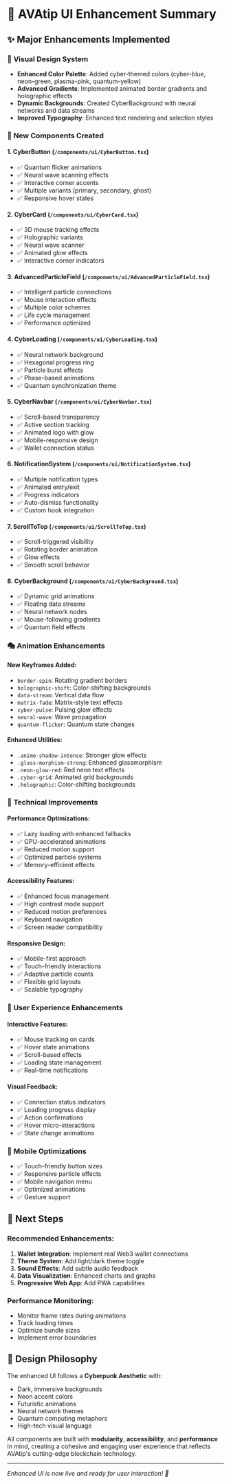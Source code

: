 # 🚀 AVAtip UI Enhancement Summary

## ✨ Major Enhancements Implemented

### 🎨 **Visual Design System**
- **Enhanced Color Palette**: Added cyber-themed colors (cyber-blue, neon-green, plasma-pink, quantum-yellow)
- **Advanced Gradients**: Implemented animated border gradients and holographic effects
- **Dynamic Backgrounds**: Created CyberBackground with neural networks and data streams
- **Improved Typography**: Enhanced text rendering and selection styles

### 🧩 **New Components Created**

#### 1. **CyberButton** (`/components/ui/CyberButton.tsx`)
- ✅ Quantum flicker animations
- ✅ Neural wave scanning effects
- ✅ Interactive corner accents
- ✅ Multiple variants (primary, secondary, ghost)
- ✅ Responsive hover states

#### 2. **CyberCard** (`/components/ui/CyberCard.tsx`)
- ✅ 3D mouse tracking effects
- ✅ Holographic variants
- ✅ Neural wave scanner
- ✅ Animated glow effects
- ✅ Interactive corner indicators

#### 3. **AdvancedParticleField** (`/components/ui/AdvancedParticleField.tsx`)
- ✅ Intelligent particle connections
- ✅ Mouse interaction effects
- ✅ Multiple color schemes
- ✅ Life cycle management
- ✅ Performance optimized

#### 4. **CyberLoading** (`/components/ui/CyberLoading.tsx`)
- ✅ Neural network background
- ✅ Hexagonal progress ring
- ✅ Particle burst effects
- ✅ Phase-based animations
- ✅ Quantum synchronization theme

#### 5. **CyberNavbar** (`/components/ui/CyberNavbar.tsx`)
- ✅ Scroll-based transparency
- ✅ Active section tracking
- ✅ Animated logo with glow
- ✅ Mobile-responsive design
- ✅ Wallet connection status

#### 6. **NotificationSystem** (`/components/ui/NotificationSystem.tsx`)
- ✅ Multiple notification types
- ✅ Animated entry/exit
- ✅ Progress indicators
- ✅ Auto-dismiss functionality
- ✅ Custom hook integration

#### 7. **ScrollToTop** (`/components/ui/ScrollToTop.tsx`)
- ✅ Scroll-triggered visibility
- ✅ Rotating border animation
- ✅ Glow effects
- ✅ Smooth scroll behavior

#### 8. **CyberBackground** (`/components/ui/CyberBackground.tsx`)
- ✅ Dynamic grid animations
- ✅ Floating data streams
- ✅ Neural network nodes
- ✅ Mouse-following gradients
- ✅ Quantum field effects

### 🎭 **Animation Enhancements**

#### New Keyframes Added:
- `border-spin`: Rotating gradient borders
- `holographic-shift`: Color-shifting backgrounds
- `data-stream`: Vertical data flow
- `matrix-fade`: Matrix-style text effects
- `cyber-pulse`: Pulsing glow effects
- `neural-wave`: Wave propagation
- `quantum-flicker`: Quantum state changes

#### Enhanced Utilities:
- `.anime-shadow-intense`: Stronger glow effects
- `.glass-morphism-strong`: Enhanced glassmorphism
- `.neon-glow-red`: Red neon text effects
- `.cyber-grid`: Animated grid backgrounds
- `.holographic`: Color-shifting backgrounds

### 🔧 **Technical Improvements**

#### Performance Optimizations:
- ✅ Lazy loading with enhanced fallbacks
- ✅ GPU-accelerated animations
- ✅ Reduced motion support
- ✅ Optimized particle systems
- ✅ Memory-efficient effects

#### Accessibility Features:
- ✅ Enhanced focus management
- ✅ High contrast mode support
- ✅ Reduced motion preferences
- ✅ Keyboard navigation
- ✅ Screen reader compatibility

#### Responsive Design:
- ✅ Mobile-first approach
- ✅ Touch-friendly interactions
- ✅ Adaptive particle counts
- ✅ Flexible grid layouts
- ✅ Scalable typography

### 🎯 **User Experience Enhancements**

#### Interactive Features:
- ✅ Mouse tracking on cards
- ✅ Hover state animations
- ✅ Scroll-based effects
- ✅ Loading state management
- ✅ Real-time notifications

#### Visual Feedback:
- ✅ Connection status indicators
- ✅ Loading progress display
- ✅ Action confirmations
- ✅ Hover micro-interactions
- ✅ State change animations

### 📱 **Mobile Optimizations**
- ✅ Touch-friendly button sizes
- ✅ Responsive particle effects
- ✅ Mobile navigation menu
- ✅ Optimized animations
- ✅ Gesture support

## 🚀 **Next Steps**

### Recommended Enhancements:
1. **Wallet Integration**: Implement real Web3 wallet connections
2. **Theme System**: Add light/dark theme toggle
3. **Sound Effects**: Add subtle audio feedback
4. **Data Visualization**: Enhanced charts and graphs
5. **Progressive Web App**: Add PWA capabilities

### Performance Monitoring:
- Monitor frame rates during animations
- Track loading times
- Optimize bundle sizes
- Implement error boundaries

## 🎨 **Design Philosophy**

The enhanced UI follows a **Cyberpunk Aesthetic** with:
- Dark, immersive backgrounds
- Neon accent colors
- Futuristic animations
- Neural network themes
- Quantum computing metaphors
- High-tech visual language

All components are built with **modularity**, **accessibility**, and **performance** in mind, creating a cohesive and engaging user experience that reflects AVAtip's cutting-edge blockchain technology.

---

*Enhanced UI is now live and ready for user interaction! 🎉*
